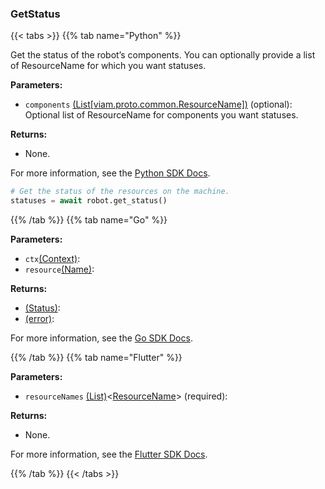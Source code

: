 ### GetStatus

{{< tabs >}}
{{% tab name="Python" %}}

Get the status of the robot’s components. You can optionally provide a list of ResourceName for which you want statuses.

**Parameters:**

- `components` [(List[viam.proto.common.ResourceName])](https://python.viam.dev/autoapi/viam/proto/common/index.html#viam.proto.common.ResourceName) (optional): Optional list of ResourceName for components you want statuses.

**Returns:**

- None.

For more information, see the [Python SDK Docs](https://python.viam.dev/autoapi/viam/robot/client/index.html#viam.robot.client.RobotClient.get_status).

``` python {class="line-numbers linkable-line-numbers"}
# Get the status of the resources on the machine.
statuses = await robot.get_status()
```

{{% /tab %}}
{{% tab name="Go" %}}

**Parameters:**

- `ctx`[(Context)](https://pkg.go.dev/context#Context):
- `resource`[(Name)](https://pkg.go.dev/go.viam.com/rdk@v0.26.0/resource#Name):

**Returns:**

- [(Status)](https://pkg.go.dev#Status):
- [(error)](https://pkg.go.dev/builtin#error):

For more information, see the [Go SDK Docs](https://pkg.go.dev/go.viam.com/rdk/robot#Robot).

{{% /tab %}}
{{% tab name="Flutter" %}}

**Parameters:**

- `resourceNames` [(List)](https://api.flutter.dev/flutter/dart-core/List-class.html)<[ResourceName](https://flutter.viam.dev/viam_sdk/ResourceName-class.html)> (required):

**Returns:**

- None.

For more information, see the [Flutter SDK Docs](https://flutter.viam.dev/viam_protos.robot.robot/RobotServiceClient/getStatus.html).

{{% /tab %}}
{{< /tabs >}}
